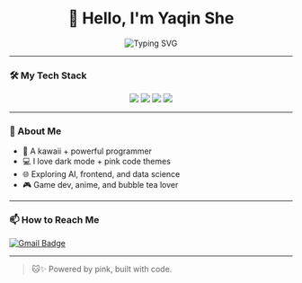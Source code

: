 <h1 align="center">🎀 Hello, I'm  Yaqin She</h1>
<p align="center">
    <img src="https://readme-typing-svg.demolab.com?font=Fira+Code&size=22&pause=1000&color=FF69B4&center=true&vCenter=true&width=440&lines=💻+Coding+is+my+magic;🪄+Turning+coffee+into+code;🌸+Cute%2C+Techy+%26+Deadly" alt="Typing SVG" />
</p>

---

### 🛠️ My Tech Stack
<p align="center">
    <img src="https://img.shields.io/badge/Python-ff69b4?style=for-the-badge&logo=python&logoColor=white" />
    <img src="https://img.shields.io/badge/HTML5-ff69b4?style=for-the-badge&logo=html5&logoColor=white" />
    <img src="https://img.shields.io/badge/CSS3-ff69b4?style=for-the-badge&logo=css3&logoColor=white" />
    <img src="https://img.shields.io/badge/React-ff69b4?style=for-the-badge&logo=react&logoColor=white" />
</p>

---

### 💖 About Me
- 🎀 A kawaii + powerful programmer
- 💻 I love dark mode + pink code themes
- 🌐 Exploring AI, frontend, and data science
- 🎮 Game dev, anime, and bubble tea lover



---

### 📫 How to Reach Me

[![Gmail Badge](https://img.shields.io/badge/-yaqinshe3@gmail.com-ff69b4?style=flat-square&logo=Gmail&logoColor=white&link=mailto:yaqinshe3@gmail.com)](mailto:yaqinshe3@gmail.com)

---

> 🐱✨ Powered by pink, built with code.





